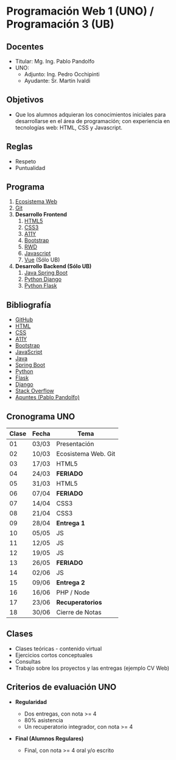 # Programación Web 1 (UNO) / Programación 3 (UB)

## Docentes

* Titular: Mg. Ing. Pablo Pandolfo
* UNO:
  * Adjunto: Ing. Pedro Occhipinti
  * Ayudante: Sr. Martin Ivaldi

## Objetivos

* Que los alumnos adquieran los conocimientos iniciales para desarrollarse en el área de programación; con experiencia en tecnologías web: HTML, CSS y Javascript.

## Reglas

* Respeto
* Puntualidad

## Programa

1. [Ecosistema Web](doc/intro.md)
1. [Git](doc/git.md)
1. **Desarrollo Frontend**
     1. [HTML5](doc/html5.md)
     1. [CSS3](doc/css3.md)
     1. [A11Y](doc/aw.md)
     1. [Bootstrap](doc/bootstrap.md)
     1. [RWD](doc/rwd.md)
     1. [Javascript](doc/js.md)
     1. [Vue](doc/vue.md) (Sólo UB)
1. **Desarrollo Backend (Sólo UB)**
     1. [Java Spring Boot](doc/spring-boot.md)
     1. [Python Django](doc/django.md)
     1. [Python Flask](doc/flask.md)

## Bibliografía

* [GitHub](https://docs.github.com/en/get-started/quickstart/hello-world)
* [HTML](https://developer.mozilla.org/es/docs/Web/HTML)
* [CSS](https://developer.mozilla.org/es/docs/Web/CSS)
* [A11Y](https://www.w3.org/WAI/)
* [Bootstrap](https://getbootstrap.com)
* [JavaScript](https://developer.mozilla.org/es/docs/Web/JavaScript/Reference)
* [Java](https://docs.oracle.com/javaee/7/index.html)
* [Spring Boot](https://spring.io/projects/spring-boot)
* [Python](https://www.python.org)
* [Flask](https://flask-es.readthedocs.io)
* [Django](https://www.djangoproject.com)
* [Stack Overflow](https://es.stackoverflow.com)
* [Apuntes (Pablo Pandolfo)](doc/)

## Cronograma UNO

| **Clase** | **Fecha** | **Tema** |
| -- | -- | -- |
| 01 | 03/03 | Presentación |
| 02 | 10/03 | Ecosistema Web. Git |
| 03 | 17/03 | HTML5 |
| 04 | 24/03 | **FERIADO** |
| 05 | 31/03 | HTML5 |
| 06 | 07/04 | **FERIADO** |
| 07 | 14/04 | CSS3 |
| 08 | 21/04 | CSS3 |
| 09 | 28/04 | **Entrega 1** |
| 10 | 05/05 | JS |
| 11 | 12/05 | JS |
| 12 | 19/05 | JS |
| 13 | 26/05 | **FERIADO** |
| 14 | 02/06 | JS |
| 15 | 09/06 | **Entrega 2** |
| 16 | 16/06 | PHP / Node |
| 17 | 23/06 | **Recuperatorios** |
| 18 | 30/06 | Cierre de Notas |

## Clases

* Clases teóricas - contenido virtual
* Ejercicios cortos conceptuales
* Consultas
* Trabajo sobre los proyectos y las entregas (ejemplo CV Web)

## Criterios de evaluación UNO

* **Regularidad**
  * Dos entregas, con nota >= 4
  * 80% asistencia
  * Un recuperatorio integrador, con nota >= 4

* **Final (Alumnos Regulares)**
  * Final, con nota >= 4 oral y/o escrito
